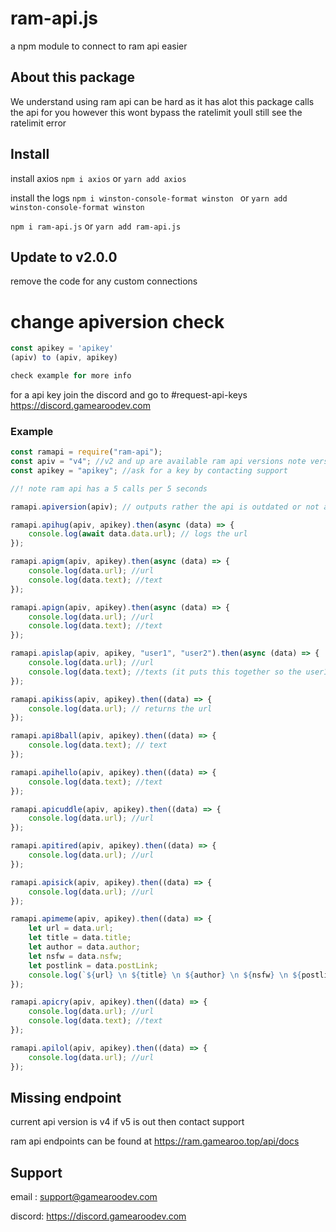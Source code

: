 # ram-api.js

a npm module to connect to ram api easier

## About this package

We understand using ram api can be hard as it has alot this package calls the api for you however this wont bypass the ratelimit youll still see the ratelimit error

## Install

install axios `npm i axios` or `yarn add axios`

install the logs `npm i winston-console-format winston ` or `yarn add winston-console-format winston `

`npm i ram-api.js` or `yarn add ram-api.js`

## Update to v2.0.0

remove the code for any custom connections

# change apiversion check

```javascript
const apikey = 'apikey'
(apiv) to (apiv, apikey)

check example for more info


```

for a api key join the discord and go to #request-api-keys https://discord.gamearoodev.com

### Example

```javascript
const ramapi = require("ram-api");
const apiv = "v4"; //v2 and up are available ram api versions note versions
const apikey = "apikey"; //ask for a key by contacting support

//! note ram api has a 5 calls per 5 seconds

ramapi.apiversion(apiv); // outputs rather the api is outdated or not also this console logs for you

ramapi.apihug(apiv, apikey).then(async (data) => {
	console.log(await data.data.url); // logs the url
});

ramapi.apigm(apiv, apikey).then(async (data) => {
	console.log(data.url); //url
	console.log(data.text); //text
});

ramapi.apign(apiv, apikey).then(async (data) => {
	console.log(data.url); //url
	console.log(data.text); //text
});

ramapi.apislap(apiv, apikey, "user1", "user2").then(async (data) => {
	console.log(data.url); //url
	console.log(data.text); //texts (it puts this together so the user1 and user2 would be needed)
});

ramapi.apikiss(apiv, apikey).then((data) => {
	console.log(data.url); // returns the url
});

ramapi.api8ball(apiv, apikey).then((data) => {
	console.log(data.text); // text
});

ramapi.apihello(apiv, apikey).then((data) => {
	console.log(data.text); //text
});

ramapi.apicuddle(apiv, apikey).then((data) => {
	console.log(data.url); //url
});

ramapi.apitired(apiv, apikey).then((data) => {
	console.log(data.url); //url
});

ramapi.apisick(apiv, apikey).then((data) => {
	console.log(data.url); //url
});

ramapi.apimeme(apiv, apikey).then((data) => {
	let url = data.url;
	let title = data.title;
	let author = data.author;
	let nsfw = data.nsfw;
	let postlink = data.postLink;
	console.log(`${url} \n ${title} \n ${author} \n ${nsfw} \n ${postlink}`);
});

ramapi.apicry(apiv, apikey).then((data) => {
	console.log(data.url); //url
	console.log(data.text); //text
});

ramapi.apilol(apiv, apikey).then((data) => {
	console.log(data.url); //url
});
```

## Missing endpoint

current api version is v4 if v5 is out then contact support

ram api endpoints can be found at https://ram.gamearoo.top/api/docs

## Support

email : support@gamearoodev.com

discord: https://discord.gamearoodev.com

